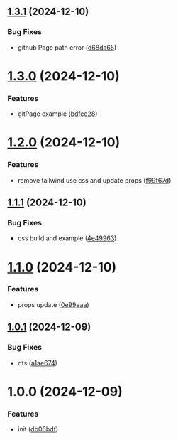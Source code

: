 ## [1.3.1](https://github.com/LLmoskk/time-period-selector-react/compare/v1.3.0...v1.3.1) (2024-12-10)


### Bug Fixes

* github Page path error ([d68da65](https://github.com/LLmoskk/time-period-selector-react/commit/d68da659d4826927a51f7367368aca16e2b0f9bb))

# [1.3.0](https://github.com/LLmoskk/time-period-selector-react/compare/v1.2.0...v1.3.0) (2024-12-10)


### Features

* gitPage example ([bdfce28](https://github.com/LLmoskk/time-period-selector-react/commit/bdfce283282dce9fe1738b310b7d0015a28feb09))

# [1.2.0](https://github.com/LLmoskk/time-period-selector-react/compare/v1.1.1...v1.2.0) (2024-12-10)


### Features

* remove tailwind use css and update props ([f99f67d](https://github.com/LLmoskk/time-period-selector-react/commit/f99f67d283b85621c0c00795827e21a9b2f81ed6))

## [1.1.1](https://github.com/LLmoskk/time-period-selector-react/compare/v1.1.0...v1.1.1) (2024-12-10)


### Bug Fixes

* css build and example ([4e49963](https://github.com/LLmoskk/time-period-selector-react/commit/4e4996343690e2b0b33304c93a769059c1d5e948))

# [1.1.0](https://github.com/LLmoskk/time-period-selector-react/compare/v1.0.1...v1.1.0) (2024-12-10)


### Features

* props update ([0e99eaa](https://github.com/LLmoskk/time-period-selector-react/commit/0e99eaa272c0736b40717249e0f6c6992127d3d4))

## [1.0.1](https://github.com/LLmoskk/time-period-selector-react/compare/v1.0.0...v1.0.1) (2024-12-09)


### Bug Fixes

* dts ([a1ae674](https://github.com/LLmoskk/time-period-selector-react/commit/a1ae67479dfe746c244ef76e4599ca3ae358d986))

# 1.0.0 (2024-12-09)


### Features

* init ([db06bdf](https://github.com/LLmoskk/time-period-selector-react/commit/db06bdf80c32f280b201a7059eb694a48ec1fbe8))
